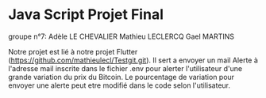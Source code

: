 # Java Script Projet Final
groupe n°7: Adèle LE CHEVALIER
            Mathieu LECLERCQ
            Gael MARTINS

Notre projet est lié à notre projet Flutter (https://github.com/mathieulecl/Testgit.git). Il sert a envoyer un mail Alerte à l'adresse mail inscrite dans le fichier .env pour alerter l'utilisateur d'une grande variation du prix du Bitcoin. Le pourcentage de variation pour envoyer une alerte peut etre modifié dans le code selon l'utilisateur.

